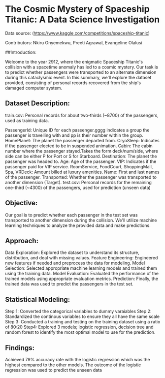 
# The Cosmic Mystery of Spaceship Titanic: A Data Science Investigation
Data source: (https://www.kaggle.com/competitions/spaceship-titanic)

Contributors: Nkiru Onyemekwu, Preeti Agrawal, Evangeline Olalusi

##Introduction:

Welcome to the year 2912, where the enigmatic Spaceship Titanic's collision with a spacetime anomaly has led to a cosmic mystery. Our task is to predict whether passengers were transported to an alternate dimension during this cataclysmic event. In this summary, we'll explore the dataset provided, consisting of personal records recovered from the ship's damaged computer system.

## Dataset Description:

train.csv: Personal records for about two-thirds (~8700) of the passengers, used as training data.

PassengerId: Unique ID for each passenger.gggg indicates a group the passenger is travelling with and pp is their number within the group.
HomePlanet: The planet the passenger departed from.
CryoSleep: Indicates if the passenger elected to be in suspended animation.
Cabin: The cabin number where the passenger stayed.Takes the form deck/num/side, where side can be either P for Port or S for Starboard.
Destination: The planet the passenger was headed to.
Age: Age of the passenger.
VIP: Indicates if the passenger paid for VIP service.
RoomService, FoodCourt, ShoppingMall, Spa, VRDeck: Amount billed at luxury amenities.
Name: First and last names of the passenger.
Transported: Whether the passenger was transported to another dimension (Target).
test.csv: Personal records for the remaining one-third (~4300) of the passengers, used for prediction (unseen data)

## Objective:
Our goal is to predict whether each passenger in the test set was transported to another dimension during the collision. We'll utilize machine learning techniques to analyze the provided data and make predictions.

## Approach:
Data Exploration: Explored the dataset to understand its structure, distribution, and deal with missing values.
Feature Engineering: Engineered new features if needed and preprocess the data for modeling.
Model Selection: Selected appropriate machine learning models and trained them using the training data.
Model Evaluation: Evaluated the performance of the trained models using appropriate evaluation metrics.
Prediction: Finally,  the trained data was used to predict the passengers in the test set.

## Statistical Modeling:
Step 1: Converted the categorical variables to dummy varaiables
Step 2: Standardized the continous variables to ensure they all have the same scale
Step 3: Conducted a training and testing on the training dataset using a ratio of 80:20
Step4: Explored 3 models; logistic regression, decision tree and random forest to identify the most optimal model to use for the prediction.

## Findings:
Achieved 79% accuracy rate with the logistic regression which was the highest compared to the other models.
The outcome of the logistic regression was used to predict the unseen data
